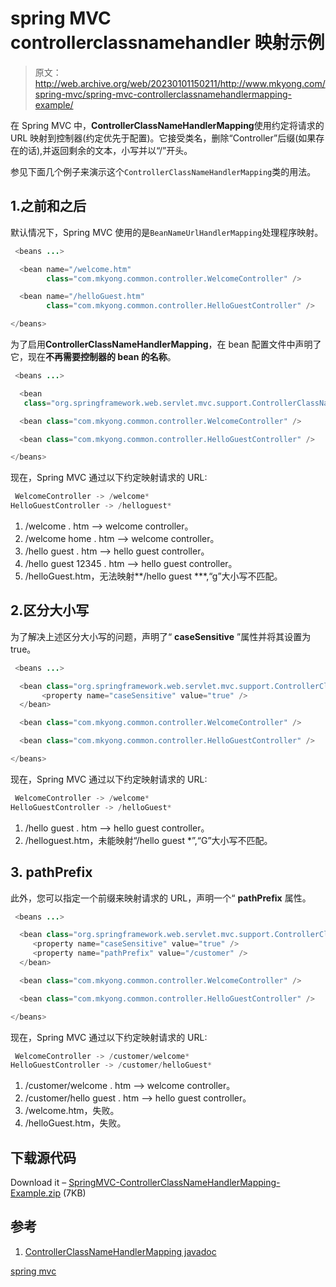 # spring MVC controllerclassnamehandler 映射示例

> 原文：<http://web.archive.org/web/20230101150211/http://www.mkyong.com/spring-mvc/spring-mvc-controllerclassnamehandlermapping-example/>

在 Spring MVC 中，**ControllerClassNameHandlerMapping**使用约定将请求的 URL 映射到控制器(约定优先于配置)。它接受类名，删除“Controller”后缀(如果存在的话),并返回剩余的文本，小写并以“/”开头。

参见下面几个例子来演示这个`ControllerClassNameHandlerMapping`类的用法。

## 1.之前和之后

默认情况下，Spring MVC 使用的是`BeanNameUrlHandlerMapping`处理程序映射。

```java
 <beans ...>

  <bean name="/welcome.htm" 
        class="com.mkyong.common.controller.WelcomeController" />

  <bean name="/helloGuest.htm" 
        class="com.mkyong.common.controller.HelloGuestController" />

</beans> 
```

为了启用**ControllerClassNameHandlerMapping**，在 bean 配置文件中声明了它，现在**不再需要控制器的 bean 的名称**。

```java
 <beans ...>

  <bean 
   class="org.springframework.web.servlet.mvc.support.ControllerClassNameHandlerMapping" />

  <bean class="com.mkyong.common.controller.WelcomeController" />

  <bean class="com.mkyong.common.controller.HelloGuestController" />

</beans> 
```

现在，Spring MVC 通过以下约定映射请求的 URL:

```java
 WelcomeController -> /welcome*
HelloGuestController -> /helloguest* 
```

1.  /welcome . htm –> welcome controller。
2.  /welcome home . htm –> welcome controller。
3.  /hello guest . htm –> hello guest controller。
4.  /hello guest 12345 . htm –> hello guest controller。
5.  /helloGuest.htm，无法映射**/hello guest ***,“g”大小写不匹配。

 ## 2.区分大小写

为了解决上述区分大小写的问题，声明了“ **caseSensitive** ”属性并将其设置为 true。

```java
 <beans ...>

  <bean class="org.springframework.web.servlet.mvc.support.ControllerClassNameHandlerMapping" >
       <property name="caseSensitive" value="true" />
  </bean>

  <bean class="com.mkyong.common.controller.WelcomeController" />

  <bean class="com.mkyong.common.controller.HelloGuestController" />

</beans> 
```

现在，Spring MVC 通过以下约定映射请求的 URL:

```java
 WelcomeController -> /welcome*
HelloGuestController -> /helloGuest* 
```

1.  /hello guest . htm –> hello guest controller。
2.  /helloguest.htm，未能映射“/hello guest *”,“G”大小写不匹配。

 ## 3\. pathPrefix

此外，您可以指定一个前缀来映射请求的 URL，声明一个“ **pathPrefix** 属性。

```java
 <beans ...>

  <bean class="org.springframework.web.servlet.mvc.support.ControllerClassNameHandlerMapping" >
	 <property name="caseSensitive" value="true" />
	 <property name="pathPrefix" value="/customer" />
  </bean>

  <bean class="com.mkyong.common.controller.WelcomeController" />

  <bean class="com.mkyong.common.controller.HelloGuestController" />

</beans> 
```

现在，Spring MVC 通过以下约定映射请求的 URL:

```java
 WelcomeController -> /customer/welcome*
HelloGuestController -> /customer/helloGuest* 
```

1.  /customer/welcome . htm –> welcome controller。
2.  /customer/hello guest . htm –> hello guest controller。
3.  /welcome.htm，失败。
4.  /helloGuest.htm，失败。

## 下载源代码

Download it – [SpringMVC-ControllerClassNameHandlerMapping-Example.zip](http://web.archive.org/web/20190210101626/http://www.mkyong.com/wp-content/uploads/2010/07/SpringMVC-ControllerClassNameHandlerMapping-Example.zip) (7KB)

## 参考

1.  [ControllerClassNameHandlerMapping javadoc](http://web.archive.org/web/20190210101626/http://static.springsource.org/spring/docs/2.5.x/api/org/springframework/web/servlet/mvc/support/ControllerClassNameHandlerMapping.html)

[spring mvc](http://web.archive.org/web/20190210101626/http://www.mkyong.com/tag/spring-mvc/)







